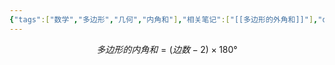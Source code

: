 ```yaml
---
{"tags":["数学","多边形","几何","内角和"],"相关笔记":["[[多边形的外角和]]"],"dg-publish":true,"permalink":"///","dgPassFrontmatter":true}
---
```


$$
多边形的内角和=(边数-2)\times180°
$$
